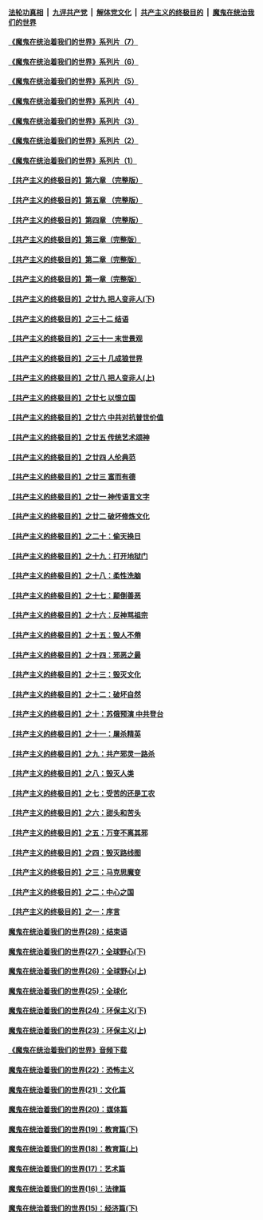 

####  [法轮功真相](../../../../basic/blob/master/README.md?t=07291331) &nbsp;|&nbsp; [九评共产党](../../../../9ping.md/blob/master/README.md?t=07291331) &nbsp;|&nbsp; [解体党文化](../../../../jtdwh.md/blob/master/README.md?t=07291331)  &nbsp;|&nbsp; [共产主义的终极目的](../../../../gczydzjmd.md/blob/master/README.md?t=07291331) &nbsp;|&nbsp; [魔鬼在统治我们的世界](../../../../mgztzwmdsj.md/blob/master/README.md?t=07291331) 

#### [《魔鬼在统治着我们的世界》系列片（7）](../pages/nsc422/n12283425.md?t=07291331) 

#### [《魔鬼在统治着我们的世界》系列片（6）](../pages/nsc422/n12282314.md?t=07291331) 

#### [《魔鬼在统治着我们的世界》系列片（5）](../pages/nsc422/n12281419.md?t=07291331) 

#### [《魔鬼在统治着我们的世界》系列片（4）](../pages/nsc422/n12274024.md?t=07291331) 

#### [《魔鬼在统治着我们的世界》系列片（3）](../pages/nsc422/n12271322.md?t=07291331) 

#### [《魔鬼在统治着我们的世界》系列片（2）](../pages/nsc422/n12269049.md?t=07291331) 

#### [《魔鬼在统治着我们的世界》系列片（1）](../pages/nsc422/n12267575.md?t=07291331) 

#### [【共产主义的终极目的】第六章 （完整版）](../pages/nsc422/n11428913.md?t=07291331) 

#### [【共产主义的终极目的】第五章 （完整版）](../pages/nsc422/n11428912.md?t=07291331) 

#### [【共产主义的终极目的】第四章 （完整版）](../pages/nsc422/n11428907.md?t=07291331) 

#### [【共产主义的终极目的】第三章（完整版）](../pages/nsc422/n11428848.md?t=07291331) 

#### [【共产主义的终极目的】第二章（完整版）](../pages/nsc422/n11428831.md?t=07291331) 

#### [【共产主义的终极目的】第一章（完整版）](../pages/nsc422/n11417651.md?t=07291331) 

#### [【共产主义的终极目的】之廿九 把人变非人(下)](../pages/nsc422/n11344140.md?t=07291331) 

#### [【共产主义的终极目的】之三十二 结语](../pages/nsc422/n11360535.md?t=07291331) 

#### [【共产主义的终极目的】之三十一 末世景观](../pages/nsc422/n11351129.md?t=07291331) 

#### [【共产主义的终极目的】之三十 几成狼世界](../pages/nsc422/n11348280.md?t=07291331) 

#### [【共产主义的终极目的】之廿八 把人变非人(上)](../pages/nsc422/n11340492.md?t=07291331) 

#### [【共产主义的终极目的】之廿七 以恨立国](../pages/nsc422/n11336944.md?t=07291331) 

#### [【共产主义的终极目的】之廿六 中共对抗普世价值](../pages/nsc422/n11324785.md?t=07291331) 

#### [【共产主义的终极目的】之廿五 传统艺术颂神](../pages/nsc422/n11296396.md?t=07291331) 

#### [【共产主义的终极目的】之廿四 人伦典范](../pages/nsc422/n11296397.md?t=07291331) 

#### [【共产主义的终极目的】之廿三 富而有德](../pages/nsc422/n11283598.md?t=07291331) 

#### [【共产主义的终极目的】之廿一 神传语言文字](../pages/nsc422/n11263265.md?t=07291331) 

#### [【共产主义的终极目的】之廿二 破坏修炼文化](../pages/nsc422/n11245728.md?t=07291331) 

#### [【共产主义的终极目的】之二十：偷天换日](../pages/nsc422/n11238846.md?t=07291331) 

#### [【共产主义的终极目的】之十九：打开地狱门](../pages/nsc422/n11206376.md?t=07291331) 

#### [【共产主义的终极目的】之十八：柔性洗脑](../pages/nsc422/n11199994.md?t=07291331) 

#### [【共产主义的终极目的】之十七：颠倒善恶](../pages/nsc422/n11179782.md?t=07291331) 

#### [【共产主义的终极目的】之十六：反神骂祖宗](../pages/nsc422/n11166798.md?t=07291331) 

#### [【共产主义的终极目的】之十五：毁人不倦](../pages/nsc422/n11166792.md?t=07291331) 

#### [【共产主义的终极目的】之十四：邪恶之最](../pages/nsc422/n11150249.md?t=07291331) 

#### [【共产主义的终极目的】之十三：毁灭文化](../pages/nsc422/n11135227.md?t=07291331) 

#### [【共产主义的终极目的】之十二：破坏自然](../pages/nsc422/n11135214.md?t=07291331) 

#### [【共产主义的终极目的】之十：苏俄预演 中共登台](../pages/nsc422/n11118424.md?t=07291331) 

#### [【共产主义的终极目的】之十一：屠杀精英](../pages/nsc422/n11118442.md?t=07291331) 

#### [【共产主义的终极目的】之九：共产邪灵一路杀](../pages/nsc422/n11114139.md?t=07291331) 

#### [【共产主义的终极目的】之八：毁灭人类](../pages/nsc422/n11108503.md?t=07291331) 

#### [【共产主义的终极目的】之七：受苦的还是工农](../pages/nsc422/n11101809.md?t=07291331) 

#### [【共产主义的终极目的】之六：甜头和苦头](../pages/nsc422/n11096971.md?t=07291331) 

#### [【共产主义的终极目的】之五：万变不离其邪](../pages/nsc422/n11091285.md?t=07291331) 

#### [【共产主义的终极目的】之四：毁灭路线图](../pages/nsc422/n11086284.md?t=07291331) 

#### [【共产主义的终极目的】之三：马克思魔变](../pages/nsc422/n11061941.md?t=07291331) 

#### [【共产主义的终极目的】之二：中心之国](../pages/nsc422/n11047728.md?t=07291331) 

#### [【共产主义的终极目的】之一：序言](../pages/nsc422/n11086077.md?t=07291331) 

#### [魔鬼在统治着我们的世界(28)：结束语](../pages/nsc422/n10936246.md?t=07291331) 

#### [魔鬼在统治着我们的世界(27)：全球野心(下)](../pages/nsc422/n10928319.md?t=07291331) 

#### [魔鬼在统治着我们的世界(26)：全球野心(上)](../pages/nsc422/n10900318.md?t=07291331) 

#### [魔鬼在统治着我们的世界(25)：全球化](../pages/nsc422/n10788205.md?t=07291331) 

#### [魔鬼在统治着我们的世界(24)：环保主义(下)](../pages/nsc422/n10695307.md?t=07291331) 

#### [魔鬼在统治着我们的世界(23)：环保主义(上)](../pages/nsc422/n10688613.md?t=07291331) 

#### [《魔鬼在统治着我们的世界》音频下载](../pages/nsc422/n10635553.md?t=07291331) 

#### [魔鬼在统治着我们的世界(22)：恐怖主义](../pages/nsc422/n10614727.md?t=07291331) 

#### [魔鬼在统治着我们的世界(21)：文化篇](../pages/nsc422/n10597706.md?t=07291331) 

#### [魔鬼在统治着我们的世界(20)：媒体篇](../pages/nsc422/n10586579.md?t=07291331) 

#### [魔鬼在统治着我们的世界(19)：教育篇(下)](../pages/nsc422/n10564808.md?t=07291331) 

#### [魔鬼在统治着我们的世界(18)：教育篇(上)](../pages/nsc422/n10526970.md?t=07291331) 

#### [魔鬼在统治着我们的世界(17)：艺术篇](../pages/nsc422/n10499093.md?t=07291331) 

#### [魔鬼在统治着我们的世界(16)：法律篇](../pages/nsc422/n10485969.md?t=07291331) 

#### [魔鬼在统治着我们的世界(15)：经济篇(下)](../pages/nsc422/n10469975.md?t=07291331) 

